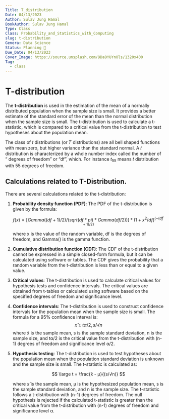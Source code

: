 ```yaml
---
Title: T_distribution
Date: 04/13/2023
Author: Sulav Jung Hamal
BookAuthor: Sulav Jung Hamal
Type: Class
Class: Probability_and_Statistics_with_Computing
slug: t-distribution
Genera: Data Science
Status: Planning 🔗
Due_Date: 04/13/2023
Cover_Image: https://source.unsplash.com/9DaOYUYnOls/1320x400
Tag:
  - class
---
```


# T-distribution

The **t-distribution** is used in the estimation of the mean of a normally distributed population when the sample size is small. It provides a better estimate of the standard error of the mean than the normal distribution when the sample size is small. The t-distribution is used to calculate a t-statistic, which is compared to a critical value from the t-distribution to test hypotheses about the population mean.

The class of 𝑡 distributions (or 𝑇 distributions) are all bell shaped functions with mean zero, but higher variance than the standard normal. A 𝑡 distribution is characterized by a whole number index called the number of “ degrees of freedom” or “df”, which. For instance $t_{55}$ means 𝑡 distribution with 55 degrees of freedom.

## Calculations related to T-Distribution.

There are several calculations related to the t-distribution:

1. **Probability density function (PDF)**: The PDF of the t-distribution is given by the formula:

   $$
   f(x) = [Gamma((df+1)/2)/(sqrt(df*pi)*Gamma(df/2))] * (1 + x^2/df)^(-(df+1)/2)
   $$

   where x is the value of the random variable, df is the degrees of freedom, and Gamma() is the gamma function.

2. **Cumulative distribution function (CDF)**: The CDF of the t-distribution cannot be expressed in a simple closed-form formula, but it can be calculated using software or tables. The CDF gives the probability that a random variable from the t-distribution is less than or equal to a given value.
3. **Critical values**: The t-distribution is used to calculate critical values for hypothesis tests and confidence intervals. The critical values are obtained from t-tables or calculated using software based on the specified degrees of freedom and significance level.
4. **Confidence intervals**: The t-distribution is used to construct confidence intervals for the population mean when the sample size is small. The formula for a 95% confidence interval is:
   $$
   x̄ ± tα/2,s/√n
   $$
   where x̄ is the sample mean, s is the sample standard deviation, n is the sample size, and tα/2 is the critical value from the t-distribution with (n-1) degrees of freedom and significance level α/2.
5. **Hypothesis testing**: The t-distribution is used to test hypotheses about the population mean when the population standard deviation is unknown and the sample size is small. The t-statistic is calculated as:

   $$
   \large t = \frac{x̄ - μ}{(s/√n)}
   $$

   where $x̄$ is the sample mean, μ is the hypothesized population mean, s is the sample standard deviation, and n is the sample size. The t-statistic follows a t-distribution with (n-1) degrees of freedom. The null hypothesis is rejected if the calculated t-statistic is greater than the critical value from the t-distribution with (n-1) degrees of freedom and significance level α.
